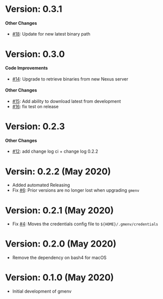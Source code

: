 # Version: 0.3.1


#### Other Changes

* [#18](https://github.com/greymatter-io/gmenv/pull/18): Update for new latest binary path


# Version: 0.3.0


#### Code Improvements


* [#14](https://github.com/greymatter-io/gmenv/pull/14): Upgrade to retrieve binaries from new Nexus server

#### Other Changes

* [#15](https://github.com/greymatter-io/gmenv/pull/15): Add ability to download latest from development
* [#16](https://github.com/greymatter-io/gmenv/pull/16): fix test on release


# Version: 0.2.3


#### Other Changes

* [#12](https://github.com/greymatter-io/gmenv/pull/12): add change log ci + change log 0.2.2



# Versin: 0.2.2 (May 2020)

* Added automated Releasing
* Fix [#6](https://github.com/greymatter-io/gmenv/issues/6): Prior versions are no longer lost when upgrading `gmenv` 

# Version: 0.2.1 (May 2020)

* Fix [#4](https://github.com/greymatter-io/gmenv/issues/4): Moves the credentials config file to `${HOME}/.gmenv/credentials`

# Version: 0.2.0 (May 2020)

* Remove the dependency on bash4 for macOS

# Version: 0.1.0 (May 2020)

* Initial development of gmenv
